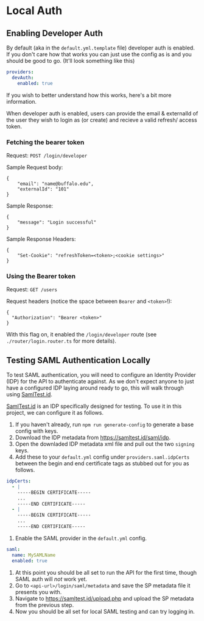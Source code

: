 # Local Auth

## Enabling Developer Auth

By default (aka in the `default.yml.template` file) developer auth is enabled. If you don't care how that works you can just use the config as is and you should be good to go. (It'll look something like this)

```yaml
providers:
  devAuth:
    enabled: true
```

If you wish to better understand how this works, here's a bit more information.

When developer auth is enabled, users can provide the email & externalId of the user they wish to login as (or create) and recieve a valid refresh/ access token.

### Fetching the bearer token

Request: `POST /login/developer`

Sample Request body:

```
{
    "email": "name@buffalo.edu",
    "externalId": "101"
}
```

Sample Response:

```
{
    "message": "Login successful"
}
```

Sample Response Headers:

```
{
    "Set-Cookie": "refreshToken=<token>;<cookie settings>"
}
```

### Using the Bearer token

Request: `GET /users`

Request headers (notice the space between `Bearer` and `<token>`!):

```
{
  "Authorization": "Bearer <token>"
}
```

With this flag on, it enabled the `/login/developer` route (see `./router/login.router.ts` for more details).



## Testing SAML Authentication Locally

To test SAML authentication, you will need to configure an Identity Provider (IDP) for the API to authenticate against. As we don't expect anyone to just have a configured IDP laying around ready to go, this will walk through using [SamlTest.id](https://samltest.id/).

[SamlTest.id](https://samltest.id/) is an IDP specifically designed for testing. To use it in this project, we can configure it as follows.

1. If you haven't already, run `npm run generate-config` to generate a base config with keys.
1. Download the IDP metadata from https://samltest.id/saml/idp.
1. Open the downladed IDP metadata xml file and pull out the two `signing` keys.
1. Add these to your `default.yml` config under `providers.saml.idpCerts` between the begin and end certificate tags as stubbed out for you as follows.

```yaml
idpCerts:
  - |
    -----BEGIN CERTIFICATE-----
    ...
    -----END CERTIFICATE-----
  - |
    -----BEGIN CERTIFICATE-----
    ...
    -----END CERTIFICATE-----
```

1. Enable the SAML provider in the `default.yml` config.

```yaml
saml:
  name: MySAMLName
  enabled: true
```

1. At this point you should be all set to run the API for the first time, though SAML auth will _not_ work yet.
1. Go to `<api-url>/login/saml/metadata` and save the SP metadata file it presents you with.
1. Navigate to https://samltest.id/upload.php and upload the SP metadata from the previous step.
1. Now you should be all set for local SAML testing and can try logging in.
